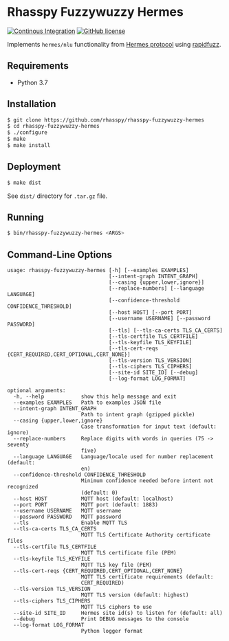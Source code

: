 # Rhasspy Fuzzywuzzy Hermes

[![Continous Integration](https://github.com/rhasspy/rhasspy-fuzzywuzzy-hermes/workflows/Tests/badge.svg)](https://github.com/rhasspy/rhasspy-fuzzywuzzy-hermes/actions)
[![GitHub license](https://img.shields.io/github/license/rhasspy/rhasspy-fuzzywuzzy-hermes.svg)](https://github.com/rhasspy/rhasspy-fuzzywuzzy-hermes/blob/master/LICENSE)

Implements `hermes/nlu` functionality from [Hermes protocol](https://docs.snips.ai/reference/hermes) using [rapidfuzz](https://github.com/maxbachmann/rapidfuzz).

## Requirements

* Python 3.7

## Installation

```bash
$ git clone https://github.com/rhasspy/rhasspy-fuzzywuzzy-hermes
$ cd rhasspy-fuzzywuzzy-hermes
$ ./configure
$ make
$ make install
```

## Deployment

```bash
$ make dist
```

See `dist/` directory for `.tar.gz` file.

## Running

```bash
$ bin/rhasspy-fuzzywuzzy-hermes <ARGS>
```

## Command-Line Options

```
usage: rhasspy-fuzzywuzzy-hermes [-h] [--examples EXAMPLES]
                                 [--intent-graph INTENT_GRAPH]
                                 [--casing {upper,lower,ignore}]
                                 [--replace-numbers] [--language LANGUAGE]
                                 [--confidence-threshold CONFIDENCE_THRESHOLD]
                                 [--host HOST] [--port PORT]
                                 [--username USERNAME] [--password PASSWORD]
                                 [--tls] [--tls-ca-certs TLS_CA_CERTS]
                                 [--tls-certfile TLS_CERTFILE]
                                 [--tls-keyfile TLS_KEYFILE]
                                 [--tls-cert-reqs {CERT_REQUIRED,CERT_OPTIONAL,CERT_NONE}]
                                 [--tls-version TLS_VERSION]
                                 [--tls-ciphers TLS_CIPHERS]
                                 [--site-id SITE_ID] [--debug]
                                 [--log-format LOG_FORMAT]

optional arguments:
  -h, --help            show this help message and exit
  --examples EXAMPLES   Path to examples JSON file
  --intent-graph INTENT_GRAPH
                        Path to intent graph (gzipped pickle)
  --casing {upper,lower,ignore}
                        Case transformation for input text (default: ignore)
  --replace-numbers     Replace digits with words in queries (75 -> seventy
                        five)
  --language LANGUAGE   Language/locale used for number replacement (default:
                        en)
  --confidence-threshold CONFIDENCE_THRESHOLD
                        Minimum confidence needed before intent not recognized
                        (default: 0)
  --host HOST           MQTT host (default: localhost)
  --port PORT           MQTT port (default: 1883)
  --username USERNAME   MQTT username
  --password PASSWORD   MQTT password
  --tls                 Enable MQTT TLS
  --tls-ca-certs TLS_CA_CERTS
                        MQTT TLS Certificate Authority certificate files
  --tls-certfile TLS_CERTFILE
                        MQTT TLS certificate file (PEM)
  --tls-keyfile TLS_KEYFILE
                        MQTT TLS key file (PEM)
  --tls-cert-reqs {CERT_REQUIRED,CERT_OPTIONAL,CERT_NONE}
                        MQTT TLS certificate requirements (default:
                        CERT_REQUIRED)
  --tls-version TLS_VERSION
                        MQTT TLS version (default: highest)
  --tls-ciphers TLS_CIPHERS
                        MQTT TLS ciphers to use
  --site-id SITE_ID     Hermes site id(s) to listen for (default: all)
  --debug               Print DEBUG messages to the console
  --log-format LOG_FORMAT
                        Python logger format
```

